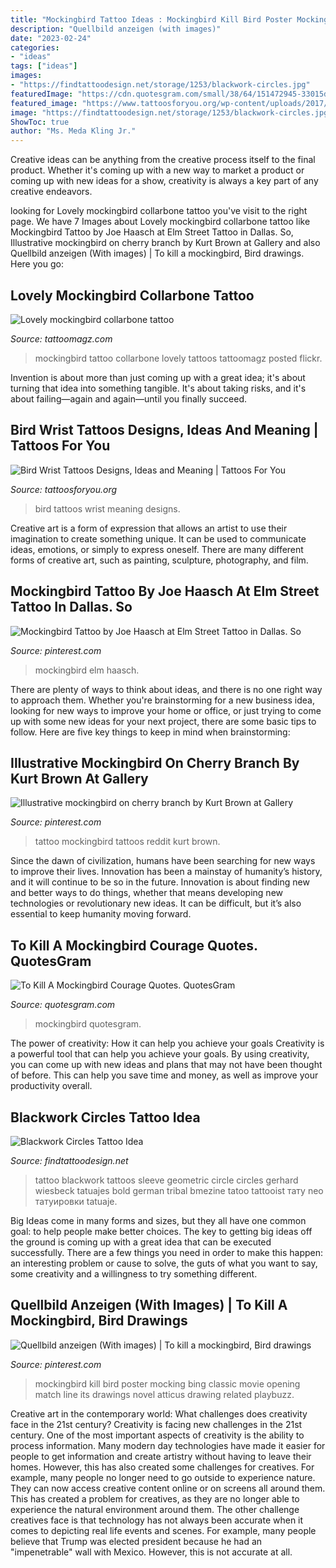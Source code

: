 ```yaml
---
title: "Mockingbird Tattoo Ideas : Mockingbird Kill Bird Poster Mocking Bing Classic Movie Opening Match Line Its Drawings Novel Atticus Drawing Related Playbuzz"
description: "Quellbild anzeigen (with images)"
date: "2023-02-24"
categories:
- "ideas"
tags: ["ideas"]
images:
- "https://findtattoodesign.net/storage/1253/blackwork-circles.jpg"
featuredImage: "https://cdn.quotesgram.com/small/38/64/151472945-33015d540079525949fa5334ed1a9057.jpg"
featured_image: "https://www.tattoosforyou.org/wp-content/uploads/2017/09/Bird-Wrist-Tattoos-for-Women.jpg"
image: "https://findtattoodesign.net/storage/1253/blackwork-circles.jpg"
ShowToc: true
author: "Ms. Meda Kling Jr."
---
```



Creative ideas can be anything from the creative process itself to the final product. Whether it's coming up with a new way to market a product or coming up with new ideas for a show, creativity is always a key part of any creative endeavors.

	

		
looking for Lovely mockingbird collarbone tattoo you've visit to the right page. We have 7 Images about Lovely mockingbird collarbone tattoo like Mockingbird Tattoo by Joe Haasch at Elm Street Tattoo in Dallas. So, Illustrative mockingbird on cherry branch by Kurt Brown at Gallery and also Quellbild anzeigen (With images) | To kill a mockingbird, Bird drawings. Here you go:
		
    
## Lovely Mockingbird Collarbone Tattoo

<img loading=lazy src="http://tattoomagz.com/wp-content/uploads/Lovely-mockingbird-collarbone-tattoo.jpg" onerror="this.onerror=null;this.src='https://tse1.mm.bing.net/th?id=OIP.tBRNcFz1OTwkG-CiauBEugHaE8&amp;pid=15.1';" alt="Lovely mockingbird collarbone tattoo">

_Source: tattoomagz.com_

>mockingbird tattoo collarbone lovely tattoos tattoomagz posted flickr. 

	

Invention is about more than just coming up with a great idea; it's about turning that idea into something tangible. It's about taking risks, and it's about failing—again and again—until you finally succeed.

    
## Bird Wrist Tattoos Designs, Ideas And Meaning | Tattoos For You

<img loading=lazy src="https://www.tattoosforyou.org/wp-content/uploads/2017/09/Bird-Wrist-Tattoos-for-Women.jpg" onerror="this.onerror=null;this.src='https://tse2.mm.bing.net/th?id=OIP.DK-hNFHUfuGY5fFFOn-jfQHaHa&amp;pid=15.1';" alt="Bird Wrist Tattoos Designs, Ideas and Meaning | Tattoos For You">

_Source: tattoosforyou.org_

>bird tattoos wrist meaning designs. 

	

Creative art is a form of expression that allows an artist to use their imagination to create something unique. It can be used to communicate ideas, emotions, or simply to express oneself. There are many different forms of creative art, such as painting, sculpture, photography, and film.

    
## Mockingbird Tattoo By Joe Haasch At Elm Street Tattoo In Dallas. So

<img loading=lazy src="https://i.pinimg.com/originals/82/93/e2/8293e2d5f1551c6912579ed4a9838b9d.jpg" onerror="this.onerror=null;this.src='https://tse3.mm.bing.net/th?id=OIP.fWkk-BkrIRLFb4Fi8lwKjwHaKc&amp;pid=15.1';" alt="Mockingbird Tattoo by Joe Haasch at Elm Street Tattoo in Dallas. So">

_Source: pinterest.com_

>mockingbird elm haasch. 

	

There are plenty of ways to think about ideas, and there is no one right way to approach them. Whether you're brainstorming for a new business idea, looking for new ways to improve your home or office, or just trying to come up with some new ideas for your next project, there are some basic tips to follow. Here are five key things to keep in mind when brainstorming: 

    
## Illustrative Mockingbird On Cherry Branch By Kurt Brown At Gallery

<img loading=lazy src="https://i.pinimg.com/originals/e3/5e/ca/e35eca64347129fe56b1f90a85982b01.jpg" onerror="this.onerror=null;this.src='https://tse3.mm.bing.net/th?id=OIP.x4XZ_YguIsGAteCrpx8nQQHaJ4&amp;pid=15.1';" alt="Illustrative mockingbird on cherry branch by Kurt Brown at Gallery">

_Source: pinterest.com_

>tattoo mockingbird tattoos reddit kurt brown. 

	

Since the dawn of civilization, humans have been searching for new ways to improve their lives. Innovation has been a mainstay of humanity’s history, and it will continue to be so in the future. Innovation is about finding new and better ways to do things, whether that means developing new technologies or revolutionary new ideas. It can be difficult, but it’s also essential to keep humanity moving forward.

    
## To Kill A Mockingbird Courage Quotes. QuotesGram

<img loading=lazy src="https://cdn.quotesgram.com/small/38/64/151472945-33015d540079525949fa5334ed1a9057.jpg" onerror="this.onerror=null;this.src='https://tse4.mm.bing.net/th?id=OIP.AhEKxjCxT9rsa-74YlcxHAAAAA&amp;pid=15.1';" alt="To Kill A Mockingbird Courage Quotes. QuotesGram">

_Source: quotesgram.com_

>mockingbird quotesgram. 

	

The power of creativity: How it can help you achieve your goals
Creativity is a powerful tool that can help you achieve your goals. By using creativity, you can come up with new ideas and plans that may not have been thought of before. This can help you save time and money, as well as improve your productivity overall.

    
## Blackwork Circles Tattoo Idea

<img loading=lazy src="https://findtattoodesign.net/storage/1253/blackwork-circles.jpg" onerror="this.onerror=null;this.src='https://tse4.mm.bing.net/th?id=OIP.jm8rekG6uCfoK-2oI5PuxAHaLJ&amp;pid=15.1';" alt="Blackwork Circles Tattoo Idea">

_Source: findtattoodesign.net_

>tattoo blackwork tattoos sleeve geometric circle circles gerhard wiesbeck tatuajes bold german tribal bmezine tatoo tattooist тату neo татуировки tatuaje. 

	

Big Ideas come in many forms and sizes, but they all have one common goal: to help people make better choices. The key to getting big ideas off the ground is coming up with a great idea that can be executed successfully. There are a few things you need in order to make this happen: an interesting problem or cause to solve, the guts of what you want to say, some creativity and a willingness to try something different.

    
## Quellbild Anzeigen (With Images) | To Kill A Mockingbird, Bird Drawings

<img loading=lazy src="https://i.pinimg.com/originals/71/25/66/7125664ebe4f06df482f21307fddaf75.jpg" onerror="this.onerror=null;this.src='https://tse1.mm.bing.net/th?id=OIP.0dc_QbAVXHxRYlamWbb6ywHaJ4&amp;pid=15.1';" alt="Quellbild anzeigen (With images) | To kill a mockingbird, Bird drawings">

_Source: pinterest.com_

>mockingbird kill bird poster mocking bing classic movie opening match line its drawings novel atticus drawing related playbuzz. 

	

Creative art in the contemporary world: What challenges does creativity face in the 21st century?
Creativity is facing new challenges in the 21st century. One of the most important aspects of creativity is the ability to process information. Many modern day technologies have made it easier for people to get information and create artistry without having to leave their homes. However, this has also created some challenges for creatives. For example, many people no longer need to go outside to experience nature. They can now access creative content online or on screens all around them. This has created a problem for creatives, as they are no longer able to experience the natural environment around them. The other challenge creatives face is that technology has not always been accurate when it comes to depicting real life events and scenes. For example, many people believe that Trump was elected president because he had an "impenetrable" wall with Mexico. However, this is not accurate at all.

